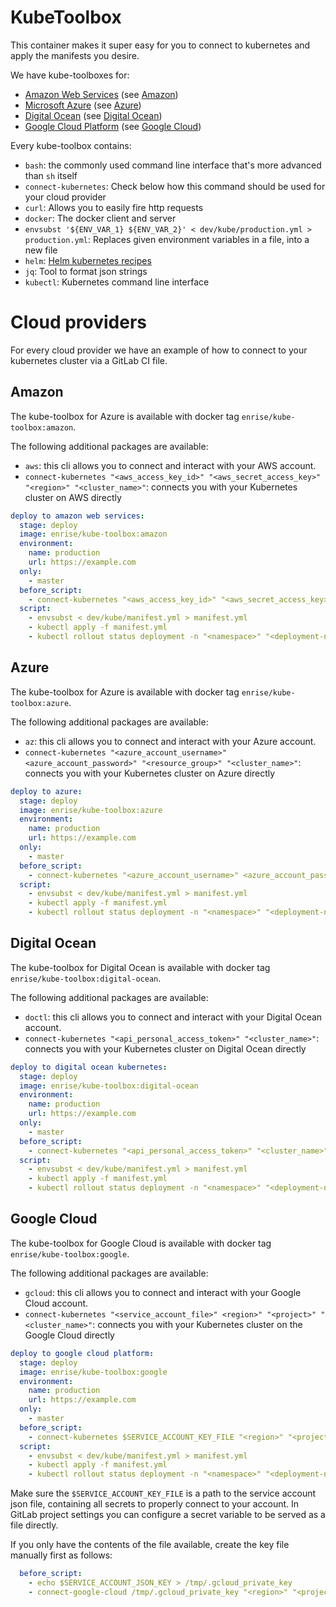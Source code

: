 # KubeToolbox

This container makes it super easy for you to connect to kubernetes and apply the manifests you desire.

We have kube-toolboxes for:

- [Amazon Web Services](https://aws.amazon.com/) (see [Amazon](#amazon))
- [Microsoft Azure](https://azure.microsoft.com/) (see [Azure](#azure))
- [Digital Ocean](https://www.digitalocean.com/products/kubernetes/) (see [Digital Ocean](#digital-ocean))
- [Google Cloud Platform](https://cloud.google.com/) (see [Google Cloud](#google-cloud))

Every kube-toolbox contains:

- `bash`: the commonly used command line interface that's more advanced than `sh` itself
- `connect-kubernetes`: Check below how this command should be used for your cloud provider
- `curl`: Allows you to easily fire http requests
- `docker`: The docker client and server
- `envsubst '${ENV_VAR_1} ${ENV_VAR_2}' < dev/kube/production.yml > production.yml`: Replaces given environment
  variables in a file, into a new file
- `helm`: [Helm kubernetes recipes](https://github.com/helm/helm)
- `jq`: Tool to format json strings
- `kubectl`: Kubernetes command line interface

# Cloud providers

For every cloud provider we have an example of how to connect to your kubernetes cluster via a GitLab CI file.

## Amazon

The kube-toolbox for Azure is available with docker tag `enrise/kube-toolbox:amazon`.

The following additional packages are available:

- `aws`: this cli allows you to connect and interact with your AWS account.
- `connect-kubernetes "<aws_access_key_id>" "<aws_secret_access_key>" "<region>" "<cluster_name>"`:
  connects you with your Kubernetes cluster on AWS directly

```yml
deploy to amazon web services:
  stage: deploy
  image: enrise/kube-toolbox:amazon
  environment:
    name: production
    url: https://example.com
  only:
    - master
  before_script:
    - connect-kubernetes "<aws_access_key_id>" "<aws_secret_access_key>" "<region>" "<cluster_name>"
  script:
    - envsubst < dev/kube/manifest.yml > manifest.yml
    - kubectl apply -f manifest.yml
    - kubectl rollout status deployment -n "<namespace>" "<deployment-name>"
```

## Azure

The kube-toolbox for Azure is available with docker tag `enrise/kube-toolbox:azure`.

The following additional packages are available:

- `az`: this cli allows you to connect and interact with your Azure account.
- `connect-kubernetes "<azure_account_username>" <azure_account_password>" "<resource_group>" "<cluster_name>"`:
  connects you with your Kubernetes cluster on Azure directly

```yml
deploy to azure:
  stage: deploy
  image: enrise/kube-toolbox:azure
  environment:
    name: production
    url: https://example.com
  only:
    - master
  before_script:
    - connect-kubernetes "<azure_account_username>" <azure_account_password>" "<resource_group>" "<cluster_name>"
  script:
    - envsubst < dev/kube/manifest.yml > manifest.yml
    - kubectl apply -f manifest.yml
    - kubectl rollout status deployment -n "<namespace>" "<deployment-name>"
```

## Digital Ocean

The kube-toolbox for Digital Ocean is available with docker tag `enrise/kube-toolbox:digital-ocean`.

The following additional packages are available:

- `doctl`: this cli allows you to connect and interact with your Digital Ocean account.
- `connect-kubernetes "<api_personal_access_token>" "<cluster_name>"`: connects you with your
  Kubernetes cluster on Digital Ocean directly

```yml
deploy to digital ocean kubernetes:
  stage: deploy
  image: enrise/kube-toolbox:digital-ocean
  environment:
    name: production
    url: https://example.com
  only:
    - master
  before_script:
    - connect-kubernetes "<api_personal_access_token>" "<cluster_name>"
  script:
    - envsubst < dev/kube/manifest.yml > manifest.yml
    - kubectl apply -f manifest.yml
    - kubectl rollout status deployment -n "<namespace>" "<deployment-name>"
```

## Google Cloud

The kube-toolbox for Google Cloud is available with docker tag `enrise/kube-toolbox:google`.

The following additional packages are available:

- `gcloud`: this cli allows you to connect and interact with your Google Cloud account.
- `connect-kubernetes "<service_account_file>" <region>" "<project>" "<cluster_name>"`: connects you with your
  Kubernetes cluster on the Google Cloud directly

```yml
deploy to google cloud platform:
  stage: deploy
  image: enrise/kube-toolbox:google
  environment:
    name: production
    url: https://example.com
  only:
    - master
  before_script:
    - connect-kubernetes $SERVICE_ACCOUNT_KEY_FILE "<region>" "<project>" "<cluster_name>"
  script:
    - envsubst < dev/kube/manifest.yml > manifest.yml
    - kubectl apply -f manifest.yml
    - kubectl rollout status deployment -n "<namespace>" "<deployment-name>"
```

Make sure the `$SERVICE_ACCOUNT_KEY_FILE` is a path to the service account json file, containing all
secrets to properly connect to your account. In GitLab project settings you can configure a secret variable
to be served as a file directly.

If you only have the contents of the file available, create the
key file manually first as follows:

```yaml
  before_script:
    - echo $SERVICE_ACCOUNT_JSON_KEY > /tmp/.gcloud_private_key
    - connect-google-cloud /tmp/.gcloud_private_key "<region>" "<project>" "<cluster_name>"
```
